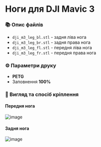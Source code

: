 # Ноги для DJI Mavic 3
### :books: Опис файлів
- `dji_m3_leg_bl.stl` - задня ліва нога
- `dji_m3_leg_br.stl` - задня права нога
- `dji_m3_leg_fl.stl` - передня ліва нога
- `dji_m3_leg_fr.stl` - передня права нога

### :gear: Параметри друку
- **PETG**
- Заповнення **100%**

### :eyes: Вигляд та спосіб кріплення
#### Передня нога
![image](https://github.com/user-attachments/assets/defe6e68-6ed0-4b39-93c6-4b764c461124)

#### Задня нога
![image](https://github.com/user-attachments/assets/e49661fe-2ac9-4798-bc94-bf08d2f78093)

